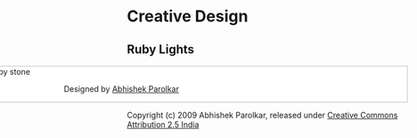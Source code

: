 Creative Design
================


Ruby Lights
-----------
<div style="width:1024px; padding:1px; border:1px solid silver; float:right; margin:0 0 1em 2em; background:white">
  <img src="http://i36.tinypic.com/afgaop.jpg" alt="My Wallpaper design from reflection of ruby stone" />
  <p style="text-align:center">Designed by <a href="http://abhishek.parolkar.com" title="Parolkar">Abhishek Parolkar</a></p>
</div>


Copyright (c) 2009 Abhishek Parolkar, released under <a href='http://creativecommons.org/licenses/by/2.5/in/' > Creative Commons Attribution 2.5 India</a>

